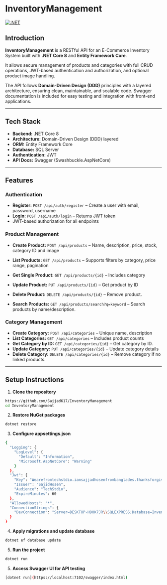 # InventoryManagement

[![.NET](https://img.shields.io/badge/.NET-8.0-blue?logo=dotnet)](https://dotnet.microsoft.com/) 


## Introduction
**InventoryManagement** is a RESTful API for an E-Commerce Inventory System built with **.NET Core 8** and **Entity Framework Core**.  

It allows secure management of products and categories with full CRUD operations, JWT-based authentication and authorization, and optional product image handling.  

The API follows **Domain-Driven Design (DDD)** principles with a layered architecture, ensuring clean, maintainable, and scalable code. Swagger documentation is included for easy testing and integration with front-end applications.

---

## Tech Stack
- **Backend:** .NET Core 8  
- **Architecture:** Domain-Driven Design (DDD) layered  
- **ORM:** Entity Framework Core  
- **Database:** SQL Server
- **Authentication:** JWT  
- **API Docs:** Swagger (Swashbuckle.AspNetCore)   

---

## Features

### Authentication
- **Register:** `POST /api/auth/register` – Create a user with email, password, username  
- **Login:** `POST /api/auth/login` – Returns JWT token  
- JWT-based authorization for all endpoints  

### Product Management
- **Create Product:** `POST /api/products` – Name, description, price, stock, category ID and image  
- **List Products:** `GET /api/products` – Supports filters by category, price range, pagination  
- **Get Single Product:** `GET /api/products/{id}` – Includes category 
- **Update Product:** `PUT /api/products/{id}` – Get product by ID
- **Delete Product:** `DELETE /api/products/{id}`  – Remove product.

- **Search Products:** `GET /api/products/search?q=keyword` – Search products by name/description.

### Category Management
- **Create Category:** `POST /api/categories` – Unique name, description  
- **List Categories:** `GET /api/categories` – Includes product counts  
- **Get Category by ID:** `GET /api/categories/{id}` – Get category by ID.
- **Update Category:** `PUT /api/categories/{id}` – Update category details
- **Delete Category:** `DELETE /api/categories/{id}` – Remove category if no linked products.

---

## Setup Instructions

1. **Clone the repository**  
```bash
https://github.com/Sajjad617/InventoryManagement
cd InventoryManagement
```
2. **Restore NuGet packages**  
```bash
dotnet restore
```
3. **Configure appsettings.json**  
```bash
{
  "Logging": {
    "LogLevel": {
      "Default": "Information",
      "Microsoft.AspNetCore": "Warning"
    }
  },
  "Jwt": {
    "Key": "Wearefromtechstdio.iamsajjadhosenfrombanglades.thanksforgivemethechanch",
    "Issuer": "SajidHosen",
    "Audience": "TechStdio",
    "ExpireMinutes": 60
  },
  "AllowedHosts": "*",
  "ConnectionStrings": {
    "DevConnection": "Server=DESKTOP-H90K7JR\\SQLEXPRESS;Database=Inventory;Trusted_Connection=True;MultipleActiveResultSets=true;TrustServerCertificate=True"
  }
}

```
4. **Apply migrations and update database**  
```bash
dotnet ef database update
```
5. **Run the project**  
```bash
dotnet run
```
5. **Access Swagger UI for API testing**  
```bash
[dotnet run](https://localhost:7102/swagger/index.html)
```
